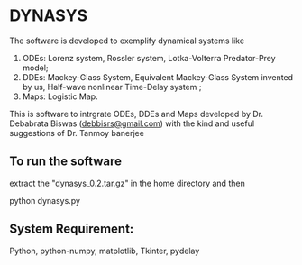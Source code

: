 # DYNASYS
The software is developed to exemplify dynamical systems like 
1. ODEs: Lorenz system, Rossler system, Lotka-Volterra Predator-Prey model; 
2. DDEs: Mackey-Glass System, Equivalent Mackey-Glass System invented by us, Half-wave nonlinear Time-Delay system ;
3. Maps: Logistic Map.

This is software to intrgrate ODEs, DDEs and Maps developed by 
Dr. Debabrata Biswas (debbisrs@gmail.com) with the kind and useful suggestions of 
Dr. Tanmoy banerjee

To run the software
------------------------------------------------------
extract the "dynasys_0.2.tar.gz" in the home directory
and then

python dynasys.py

System Requirement:
------------------------------------------------------
Python, python-numpy, matplotlib, Tkinter, pydelay
